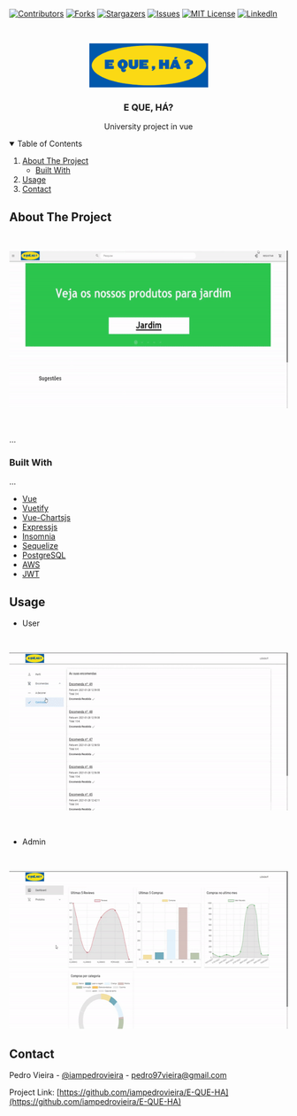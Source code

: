 [![Contributors][contributors-shield]][contributors-url]
[![Forks][forks-shield]][forks-url]
[![Stargazers][stars-shield]][stars-url]
[![Issues][issues-shield]][issues-url]
[![MIT License][license-shield]][license-url]
[![LinkedIn][linkedin-shield]][linkedin-url]



<!-- PROJECT LOGO -->
<br />
<p align="center">
  <a href="project-links">
    <img src="stuff/logo.png" alt="Logo" width="215" height="80">
  </a>

  <h3 align="center">E QUE, HÁ?</h3>

  <p align="center">
    University project in vue
    <br />
    
  </p>
</p>

<!-- TABLE OF CONTENTS -->
<details open="open">
  <summary>Table of Contents</summary>
  <ol>
    <li>
      <a href="#about-the-project">About The Project</a>
      <ul>
        <li><a href="#built-with">Built With</a></li>
      </ul>
    </li>
    <li><a href="#usage">Usage</a></li>
    <li><a href="#contact">Contact</a></li>
  </ol>
</details>

<!-- ABOUT THE PROJECT -->
## About The Project

<br />
<p align="center">
    <img src="stuff/main.gif" alt="Logo" width="600" height="285">
</p>

<br/>

...

### Built With

...

* [Vue](https://vuejs.org/)
* [Vuetify](https://vuetifyjs.com/en/)
* [Vue-Chartsjs](https://vue-chartjs.org/)
* [Expressjs](https://expressjs.com/)
* [Insomnia](https://expressjs.com/)
* [Sequelize](https://sequelize.org/)
* [PostgreSQL](https://www.postgresql.org/)
* [AWS](https://aws.amazon.com/pt/)
* [JWT](https://jwt.io/)



<!-- USAGE EXAMPLES -->
## Usage
* User
<br />
<p align="center">
    <img src="stuff/user.gif" alt="Logo" width="600" height="285">
</p>

<br/>

* Admin
<br />
<p align="center">
    <img src="stuff/admin.gif" alt="Logo" width="600" height="285">
</p>

<!-- CONTACT -->
## Contact

Pedro Vieira - [@iampedrovieira](https://twitter.com/iampedrovieira) - pedro97vieira@gmail.com

Project Link: [https://github.com/iampedrovieira/E-QUE-HA](https://github.com/iampedrovieira/E-QUE-HA)


<!-- MARKDOWN LINKS & IMAGES -->
<!-- https://www.markdownguide.org/basic-syntax/#reference-style-links -->
[contributors-shield]: https://img.shields.io/github/contributors/iampedrovieira/E-QUE-HA.svg?style=for-the-badge
[contributors-url]: https://github.com/iampedrovieira/E-QUE-HA/graphs/contributors
[forks-shield]: https://img.shields.io/github/forks/iampedrovieira/E-QUE-HA.svg?style=for-the-badge
[forks-url]: https://github.com/iampedrovieira/E-QUE-HA/network/members
[stars-shield]: https://img.shields.io/github/stars/iampedrovieira/E-QUE-HA.svg?style=for-the-badge
[stars-url]: https://github.com/iampedrovieira/E-QUE-HA/stargazers
[issues-shield]: https://img.shields.io/github/issues/iampedrovieira/E-QUE-HA.svg?style=for-the-badge
[issues-url]: https://github.com/iampedrovieira/E-QUE-HA/issues
[license-shield]: https://img.shields.io/github/license/iampedrovieira/E-QUE-HA.svg?style=for-the-badge
[license-url]: https://github.com/iampedrovieira/E-QUE-HA/blob/master/LICENSE.txt
[linkedin-shield]: https://img.shields.io/badge/-LinkedIn-black.svg?style=for-the-badge&logo=linkedin&colorB=555
[linkedin-url]: https://www.linkedin.com/in/pedro-vieira-0561781b8/
[product-screenshot]: images/screenshot.png
